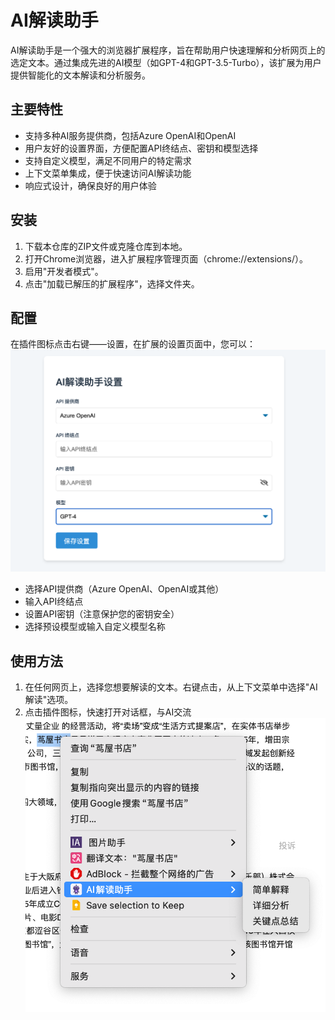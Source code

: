 # AI解读助手

AI解读助手是一个强大的浏览器扩展程序，旨在帮助用户快速理解和分析网页上的选定文本。通过集成先进的AI模型（如GPT-4和GPT-3.5-Turbo），该扩展为用户提供智能化的文本解读和分析服务。

## 主要特性

- 支持多种AI服务提供商，包括Azure OpenAI和OpenAI
- 用户友好的设置界面，方便配置API终结点、密钥和模型选择
- 支持自定义模型，满足不同用户的特定需求
- 上下文菜单集成，便于快速访问AI解读功能
- 响应式设计，确保良好的用户体验

## 安装

1. 下载本仓库的ZIP文件或克隆仓库到本地。
2. 打开Chrome浏览器，进入扩展程序管理页面（chrome://extensions/）。
3. 启用"开发者模式"。
4. 点击"加载已解压的扩展程序"，选择文件夹。


## 配置

在插件图标点击右键——设置，在扩展的设置页面中，您可以：
![配置](./AI解读助手截图/设置截图.png)

- 选择API提供商（Azure OpenAI、OpenAI或其他）
- 输入API终结点
- 设置API密钥（注意保护您的密钥安全）
- 选择预设模型或输入自定义模型名称


## 使用方法

1. 在任何网页上，选择您想要解读的文本。右键点击，从上下文菜单中选择"AI解读"选项。
2. 点击插件图标，快速打开对话框，与AI交流
![使用方法](./AI解读助手截图/右键.png)
